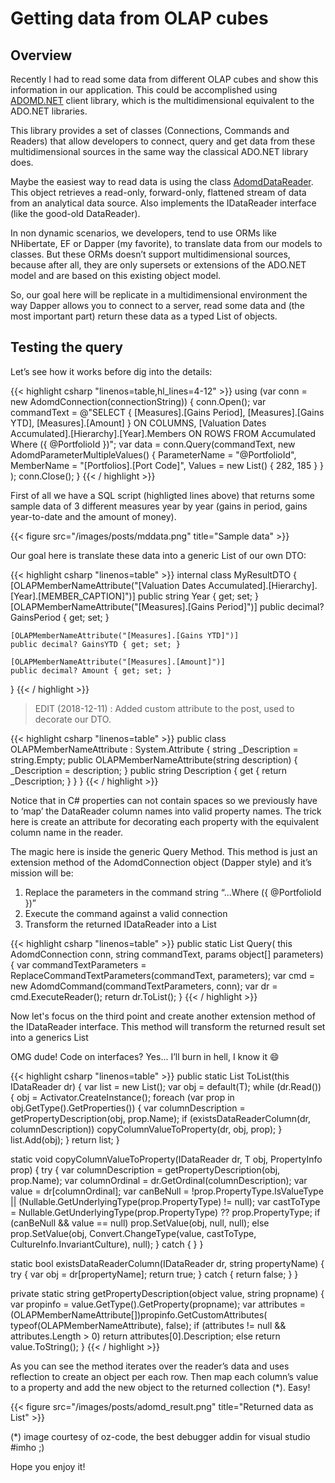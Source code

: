 # Getting data from OLAP cubes

## Overview

Recently I had to read some data from different OLAP cubes and show this information in our application. This could be accomplished using [ADOMD.NET](https://docs.microsoft.com/en-us/analysis-services/adomd/developing-with-adomd-net?view=asallproducts-allversions) client library, which is the multidimensional equivalent to the ADO.NET libraries.

This library provides a set of classes (Connections, Commands and Readers) that allow developers to connect, query and get data from these multidimensional sources in the same way the classical ADO.NET library does.

Maybe the easiest way to read data is using the class [AdomdDataReader](https://docs.microsoft.com/en-us/dotnet/api/microsoft.analysisservices.adomdclient.adomddatareader?view=analysisservices-dotnet). This object retrieves a read-only, forward-only, flattened stream of data from an analytical data source. Also implements the IDataReader interface (like the good-old DataReader).

In non dynamic scenarios, we developers, tend to use ORMs like NHibertate, EF or Dapper (my favorite), to translate data from our models to classes. But these ORMs doesn’t support multidimensional sources, because after all, they are only supersets or extensions of the ADO.NET model and are based on this existing object model.

So, our goal here will be replicate in a multidimensional environment the way Dapper allows you to connect to a server, read some data and (the most important part) return these data as a typed List<T> of objects.

## Testing the query

Let’s see how it works before dig into the details:

{{< highlight csharp "linenos=table,hl_lines=4-12" >}}
using (var conn = new AdomdConnection(connectionString))
{
    conn.Open();
    var commandText = @"SELECT
                        {
                        [Measures].[Gains Period],
                        [Measures].[Gains YTD],
                        [Measures].[Amount]
                        } ON COLUMNS,
                        [Valuation Dates Accumulated].[Hierarchy].[Year].Members ON ROWS
                        FROM Accumulated
                        Where ({ @PortfolioId })";
    var data = conn.Query<MyResultDTO>(commandText,
        new AdomdParameterMultipleValues<int>()
        {
            ParameterName = "@PortfolioId",
            MemberName = "[Portfolios].[Port Code]",
            Values = new List<int>() { 282, 185 }
        }
    );
    conn.Close();
}
{{< / highlight >}}

First of all we have a SQL script (highligted lines above) that returns some sample data of 3 different measures year by year (gains in period, gains year-to-date and the amount of money).

{{< figure src="/images/posts/mddata.png" title="Sample data" >}}

Our goal here is translate these data into a generic List of our own DTO:

{{< highlight csharp "linenos=table" >}}
internal class MyResultDTO
{
    [OLAPMemberNameAttribute("[Valuation Dates Accumulated].[Hierarchy].[Year].[MEMBER_CAPTION]")]
    public string Year { get; set; }
    [OLAPMemberNameAttribute("[Measures].[Gains Period]")]
    public decimal? GainsPeriod { get; set; }

    [OLAPMemberNameAttribute("[Measures].[Gains YTD]")]
    public decimal? GainsYTD { get; set; }

    [OLAPMemberNameAttribute("[Measures].[Amount]")]
    public decimal? Amount { get; set; }
}
{{< / highlight >}}

> EDIT (2018-12-11) : Added custom attribute to the post, used to decorate our DTO.

{{< highlight csharp "linenos=table" >}}
public class OLAPMemberNameAttribute : System.Attribute
{
    string _Description = string.Empty;
    public OLAPMemberNameAttribute(string description)
    {
        _Description = description;
    }
    public string Description { get { return _Description; } }
}
{{< / highlight >}}

Notice that in C# properties can not contain spaces so we previously have to ‘map’ the DataReader column names into valid property names. The trick here is create an attribute for decorating each property with the equivalent column name in the reader.

The magic here is inside the generic Query<T> Method. This method is just an extension method of the AdomdConnection object (Dapper style) and it’s mission will be:

1. Replace the parameters in the command string “...Where ({ @PortfolioId })”
2. Execute the command against a valid connection
3. Transform the returned IDataReader into a List<MyResultDTO>

{{< highlight csharp "linenos=table" >}}
public static List<T> Query<T>(
    this AdomdConnection conn, string commandText, params object[] parameters)
{
    var commandTextParameters = ReplaceCommandTextParameters(commandText, parameters);
    var cmd = new AdomdCommand(commandTextParameters, conn);
    var dr = cmd.ExecuteReader();
    return dr.ToList<T>();
}
{{< / highlight >}}

Now let's focus on the third point and create another extension method of the IDataReader interface. This method will transform the returned result set into a generics List<T>

OMG dude! Code on interfaces? Yes... I’ll burn in hell, I know it :smile:

{{< highlight csharp "linenos=table" >}}
public static List<T> ToList<T>(this IDataReader dr)
{
    var list = new List<T>();
    var obj = default(T);
    while (dr.Read())
    {
        obj = Activator.CreateInstance<T>();
        foreach (var prop in obj.GetType().GetProperties())
        {
            var columnDescription = getPropertyDescription(obj, prop.Name);
            if (existsDataReaderColumn(dr, columnDescription)) copyColumnValueToProperty(dr, obj, prop);
        }
        list.Add(obj);
    }
    return list;
}

static void copyColumnValueToProperty<T>(IDataReader dr, T obj, PropertyInfo prop)
{
    try
    {
        var columnDescription = getPropertyDescription(obj, prop.Name);
        var columnOrdinal = dr.GetOrdinal(columnDescription);
        var value = dr[columnOrdinal];
        var canBeNull = !prop.PropertyType.IsValueType || (Nullable.GetUnderlyingType(prop.PropertyType) != null);
        var castToType = Nullable.GetUnderlyingType(prop.PropertyType) ?? prop.PropertyType;
        if (canBeNull && value == null)
            prop.SetValue(obj, null, null);
        else
            prop.SetValue(obj, Convert.ChangeType(value, castToType, CultureInfo.InvariantCulture), null);
    }
    catch { }
}

static bool existsDataReaderColumn(IDataReader dr, string propertyName)
{
    try
    {
        var obj = dr[propertyName];
        return true;
    }
    catch { return false; }
}

private static string getPropertyDescription(object value, string propname)
{
    var propinfo = value.GetType().GetProperty(propname);
    var attributes =
        (OLAPMemberNameAttribute[])propinfo.GetCustomAttributes(
        typeof(OLAPMemberNameAttribute), false);
    if (attributes != null && attributes.Length > 0)
        return attributes[0].Description;
    else
        return value.ToString();
}
{{< / highlight >}}

As you can see the method iterates over the reader’s data and uses reflection to create an object per each row.
Then map each column’s value to a property and add the new object to the returned collection (*). Easy!

{{< figure src="/images/posts/adomd_result.png" title="Returned data as List<T>" >}}

(*) image courtesy of oz-code, the best debugger addin for visual studio #imho ;)

Hope you enjoy it!

